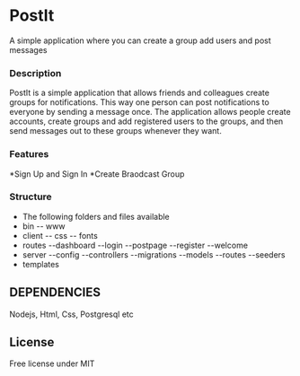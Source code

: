 # PostIt
A simple application where you can create a group add users and post messages

### Description
PostIt is a simple application that allows friends and colleagues create groups for notifications.
This way one person can post notifications to everyone by sending a message once. The
application allows people create accounts, create groups and add registered users to the groups,
and then send messages out to these groups whenever they want.

### Features
*Sign Up and Sign In 
*Create Braodcast Group


### Structure
* The following folders and files available
* bin
-- www
* client
-- css
-- fonts
* routes
--dashboard
--login
--postpage
--register
--welcome
* server
--config
--controllers
--migrations
--models
--routes
--seeders
* templates

## DEPENDENCIES
Nodejs, Html, Css, Postgresql etc

## License
Free license under MIT
